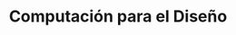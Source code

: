 ---
title: "Computación para el Diseño"
url: /puerto-vallarta/computacion-para-el-diseno/
shop: Computer
---